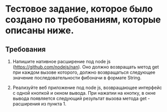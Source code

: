 # Тестовое задание, которое было создано по требованиям, которые описаны ниже.

## Требования

1) Напишите нативное расширение под node js (https://github.com/nodejs/nan). Оно должно возвращать метод get при каждом вызове которого, должно возвращаться следующее значение последовательности фибоначи в формате String.

2) Реализуйте веб приложение под node js, возвращающее интерфейс с одной кнопкой и окном вывода. При нажатии на кнопку, в окне вывода появляется следующий результат вызова метода get - расширения из пункта 1.
